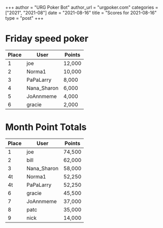 +++
author = "URG Poker Bot"
author_url = "urgpoker.com"
categories = ["2021", "2021-08"]
date = "2021-08-16"
title = "Scores for 2021-08-16"
type = "post"
+++
# Friday speed poker

| Place | User | Points |
|-------|------|--------|
| 1 | joe | 12,000 |
| 2 | Norma1 | 10,000 |
| 3 | PaPaLarry | 8,000 |
| 4 | Nana_Sharon | 6,000 |
| 5 | JoAnnmeme | 4,000 |
| 6 | gracie | 2,000 |

# Month Point Totals

| Place | User | Points |
|-------|------|--------|
| 1 | joe | 74,500 |
| 2 | bill | 62,000 |
| 3 | Nana_Sharon | 58,000 |
| 4t | Norma1 | 52,250 |
| 4t | PaPaLarry | 52,250 |
| 6 | gracie | 45,500 |
| 7 | JoAnnmeme | 37,000 |
| 8 | patc | 35,000 |
| 9 | nick | 14,000 |
